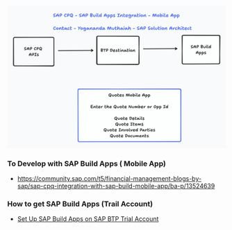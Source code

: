 

![image](https://github.com/yogananda-muthaiah/SAP-CPQ/blob/main/files/cpq-buildapps.png)

### To Develop with SAP Build Apps ( Mobile App)
* https://community.sap.com/t5/financial-management-blogs-by-sap/sap-cpq-integration-with-sap-build-mobile-app/ba-p/13524639



###  How to get SAP Build Apps (Trail Account) 
* [Set Up SAP Build Apps on SAP BTP Trial Account](https://developers.sap.com/tutorials/build-apps-trial.html)
